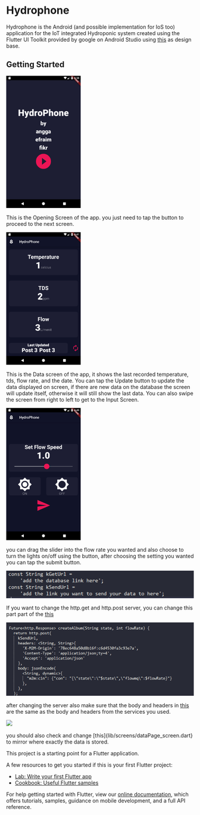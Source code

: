 # Hydrophone

Hydrophone is the Android (and possible implementation for IoS too) application for the IoT integrated Hydroponic system 
created using the Flutter UI Toolkit provided by google on Android Studio using [this](https://github.com/londonappbrewery/bmi-calculator-flutter) 
as design base.

## Getting Started

<img src="tutorial%20images/opening_screen.png" width="200">


This is the Opening Screen of the app. you just need to tap the button to proceed to the next screen.

<img src="tutorial%20images/data_screen.png" width="200">


This is the Data screen of the app, it shows the last recorded temperature, tds, flow rate, and the date. You can tap the 
Update button to update the data displayed on screen, if there are new data on the database the screen will update itself,
otherwise it will still show the last data. You can also swipe the screen from right to left to get to the Input Screen.

<img src="tutorial%20images/input_screen.png" width="200">


you can drag the slider into the flow rate you wanted and also choose to turn the lights on/off using the button,
after choosing the setting you wanted you can tap the submit button.


<img src="tutorial%20images/link.PNG">


If you want to change the http.get and http.post server, you can change this part part of the [this](lib/functionality/constant.dart)


<img src="tutorial%20images/body_and_headers.PNG">


after changing the server also make sure that the body and headers in [this](lib/functionality/networking.dart) are the same as the 
body and headers from the services you used.


<img src="tutorial%20images/getting%20json%20data.PNG.PNG">


you should also check and change [this]{lib/screens/dataPage_screen.dart} to mirror where exactly the data is stored.


This project is a starting point for a Flutter application.

A few resources to get you started if this is your first Flutter project:

- [Lab: Write your first Flutter app](https://flutter.dev/docs/get-started/codelab)
- [Cookbook: Useful Flutter samples](https://flutter.dev/docs/cookbook)

For help getting started with Flutter, view our
[online documentation](https://flutter.dev/docs), which offers tutorials,
samples, guidance on mobile development, and a full API reference.
